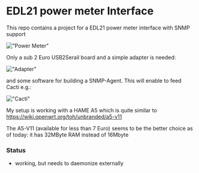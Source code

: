 EDL21 power meter Interface
===========================

This repo contains a project for a EDL21 power meter interface with SNMP support

!["Power Meter"](https://github.com/GBert/openwrt-misc/blob/master/sml-snmp-agent/pictures/libehz-leser.jpg)

Only a sub 2 Euro USB2Serail board and a simple adapter is needed:

!["Adapter"](https://github.com/GBert/openwrt-misc/blob/master/sml-snmp-agent/pictures/adapter.png)

and some software for building a SNMP-Agent. This will enable to feed Cacti e.g.:

!["Cacti"](https://github.com/GBert/openwrt-misc/blob/master/sml-snmp-agent/pictures/cacti.png)

My setup is working with a HAME A5 which is quite similar to https://wiki.openwrt.org/toh/unbranded/a5-v11

The A5-V11 (available for less than 7 Euro) seems to be the better choice as of today: it has 32MByte RAM instead of 16Mbyte
### Status

- working, but needs to daemonize externally

